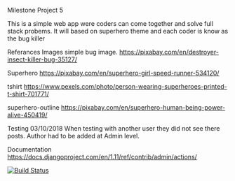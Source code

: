 Milestone Project 5

This is a simple web app were coders can come together and solve full stack probems. 
It will based on superhero theme and each coder is know as the bug killer


Referances 
Images
simple bug image. 
https://pixabay.com/en/destroyer-insect-killer-bug-35127/

Superhero
https://pixabay.com/en/superhero-girl-speed-runner-534120/

tshirt
https://www.pexels.com/photo/person-wearing-superheroes-printed-t-shirt-701771/

superhero-outline
https://pixabay.com/en/superhero-human-being-power-alive-450419/

Testing
03/10/2018
When testing with another user they did not see there posts. Author had to be added at Admin level.

Documentation
https://docs.djangoproject.com/en/1.11/ref/contrib/admin/actions/ 


[![Build Status](https://travis-ci.org/Simonbiker/bug_killer.svg?branch=master)](https://travis-ci.org/Simonbiker/bug_killer)

